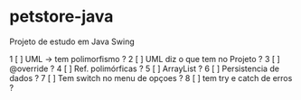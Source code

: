 # petstore-java
Projeto de estudo em Java Swing

1 [ ] UML -> tem polimorfismo ?
2 [ ] UML diz o que tem no Projeto ?
3 [ ] @override ? 
4 [ ] Ref. polimórficas ?
5 [ ] ArrayList ?
6 [ ] Persistencia de dados ?
7 [ ] Tem switch no menu de opçoes ?
8 [ ] tem try e catch de erros ?
